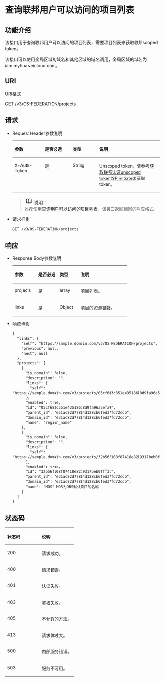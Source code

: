 # 查询联邦用户可以访问的项目列表<a name="zh-cn_topic_0057845595"></a>

## 功能介绍<a name="section5828421916512"></a>

该接口用于查询联邦用户可以访问的项目列表，需要项目列表来获取联邦scoped token。

该接口可以使用全局区域的域名和其他区域的域名调用，全局区域的域名为iam.myhuaweicloud.com。

## URI<a name="section826961192054"></a>

URI格式

GET /v3/OS-FEDERATION/projects

## 请求<a name="section4822038116512"></a>

-   Request Header参数说明

    <a name="table1353674916512"></a>
    <table><thead align="left"><tr id="row2490362916512"><th class="cellrowborder" valign="top" width="20.44%" id="mcps1.1.5.1.1"><p id="p392808116512"><a name="p392808116512"></a><a name="p392808116512"></a>参数</p>
    </th>
    <th class="cellrowborder" valign="top" width="18.9%" id="mcps1.1.5.1.2"><p id="p4973910816512"><a name="p4973910816512"></a><a name="p4973910816512"></a>是否必选</p>
    </th>
    <th class="cellrowborder" valign="top" width="18.09%" id="mcps1.1.5.1.3"><p id="p233598516512"><a name="p233598516512"></a><a name="p233598516512"></a>类型</p>
    </th>
    <th class="cellrowborder" valign="top" width="42.57%" id="mcps1.1.5.1.4"><p id="p5499708616512"><a name="p5499708616512"></a><a name="p5499708616512"></a>说明</p>
    </th>
    </tr>
    </thead>
    <tbody><tr id="row2557896316512"><td class="cellrowborder" valign="top" width="20.44%" headers="mcps1.1.5.1.1 "><p id="p5863013716512"><a name="p5863013716512"></a><a name="p5863013716512"></a>X-Auth-Token</p>
    </td>
    <td class="cellrowborder" valign="top" width="18.9%" headers="mcps1.1.5.1.2 "><p id="p5142066316512"><a name="p5142066316512"></a><a name="p5142066316512"></a>是</p>
    </td>
    <td class="cellrowborder" valign="top" width="18.09%" headers="mcps1.1.5.1.3 "><p id="p432421416512"><a name="p432421416512"></a><a name="p432421416512"></a>String</p>
    </td>
    <td class="cellrowborder" valign="top" width="42.57%" headers="mcps1.1.5.1.4 "><p id="p1471708616512"><a name="p1471708616512"></a><a name="p1471708616512"></a>Unscoped token，请参考<a href="获取联邦认证unscoped-token(SP-initiated).md">获取联邦认证unscoped token(SP initiated)</a>获取token。</p>
    </td>
    </tr>
    </tbody>
    </table>

    >![](public_sys-resources/icon-note.gif) **说明：**   
    >推荐使用[查询用户可以访问的项目列表](查询用户可以访问的项目列表.md)，该接口返回相同的响应格式。  


-   请求样例

    ```
    GET /v3/OS-FEDERATION/projects
    ```


## 响应<a name="section6050485516512"></a>

-   Response Body参数说明

    <a name="table13331867193912"></a>
    <table><thead align="left"><tr id="row24511618193912"><th class="cellrowborder" valign="top" width="20.62%" id="mcps1.1.5.1.1"><p id="p57442782193912"><a name="p57442782193912"></a><a name="p57442782193912"></a>参数</p>
    </th>
    <th class="cellrowborder" valign="top" width="18.759999999999998%" id="mcps1.1.5.1.2"><p id="p22353756193912"><a name="p22353756193912"></a><a name="p22353756193912"></a>是否必选</p>
    </th>
    <th class="cellrowborder" valign="top" width="18.360000000000003%" id="mcps1.1.5.1.3"><p id="p65823815193912"><a name="p65823815193912"></a><a name="p65823815193912"></a>类型</p>
    </th>
    <th class="cellrowborder" valign="top" width="42.26%" id="mcps1.1.5.1.4"><p id="p30128774193912"><a name="p30128774193912"></a><a name="p30128774193912"></a>说明</p>
    </th>
    </tr>
    </thead>
    <tbody><tr id="row6434223193912"><td class="cellrowborder" valign="top" width="20.62%" headers="mcps1.1.5.1.1 "><p id="p39284002193912"><a name="p39284002193912"></a><a name="p39284002193912"></a>projects</p>
    </td>
    <td class="cellrowborder" valign="top" width="18.759999999999998%" headers="mcps1.1.5.1.2 "><p id="p27887566193912"><a name="p27887566193912"></a><a name="p27887566193912"></a>是</p>
    </td>
    <td class="cellrowborder" valign="top" width="18.360000000000003%" headers="mcps1.1.5.1.3 "><p id="p44300399193912"><a name="p44300399193912"></a><a name="p44300399193912"></a>array</p>
    </td>
    <td class="cellrowborder" valign="top" width="42.26%" headers="mcps1.1.5.1.4 "><p id="p31562605193912"><a name="p31562605193912"></a><a name="p31562605193912"></a>项目列表。</p>
    </td>
    </tr>
    <tr id="row28187440193912"><td class="cellrowborder" valign="top" width="20.62%" headers="mcps1.1.5.1.1 "><p id="p57908014193912"><a name="p57908014193912"></a><a name="p57908014193912"></a>links</p>
    </td>
    <td class="cellrowborder" valign="top" width="18.759999999999998%" headers="mcps1.1.5.1.2 "><p id="p60037521193912"><a name="p60037521193912"></a><a name="p60037521193912"></a>是</p>
    </td>
    <td class="cellrowborder" valign="top" width="18.360000000000003%" headers="mcps1.1.5.1.3 "><p id="p31201070193912"><a name="p31201070193912"></a><a name="p31201070193912"></a>Object</p>
    </td>
    <td class="cellrowborder" valign="top" width="42.26%" headers="mcps1.1.5.1.4 "><p id="p44258731193912"><a name="p44258731193912"></a><a name="p44258731193912"></a>项目的资源链接。</p>
    </td>
    </tr>
    </tbody>
    </table>

-   响应样例

    ```
    {
      "links": {
        "self": "https://sample.domain.com/v3/OS-FEDERATION/projects",
        "previous": null,
        "next": null
      },
      "projects": [
        {
          "is_domain": false,
          "description": "",
          "links": {
            "self": "https://sample.domain.com/v3/projects/05cf683c351e43518618d9fa96a5efa9"
          },
          "enabled": true,
          "id": "05cf683c351e43518618d9fa96a5efa9",
          "parent_id": "e31ac82d778b4d128cb6fed37fd72cdb",
          "domain_id": "e31ac82d778b4d128cb6fed37fd72cdb",
          "name": "region_name"
        },
        {
          "is_domain": false,
          "description": "",
          "links": {
            "self": "https://sample.domain.com/v3/projects/32b56f108f87418e8219317beb0fff3c"
          },
          "enabled": true,
          "id": "32b56f108f87418e8219317beb0fff3c",
          "parent_id": "e31ac82d778b4d128cb6fed37fd72cdb",
          "domain_id": "e31ac82d778b4d128cb6fed37fd72cdb",
          "name": "MOS" MOS为OBS默认项目的名称
        }
      ]
    }
    ```


## 状态码<a name="section3776874116512"></a>

<a name="table3936921516512"></a>
<table><thead align="left"><tr id="row6177659016512"><th class="cellrowborder" valign="top" width="50%" id="mcps1.1.3.1.1"><p id="p3784787616512"><a name="p3784787616512"></a><a name="p3784787616512"></a>状态码</p>
</th>
<th class="cellrowborder" valign="top" width="50%" id="mcps1.1.3.1.2"><p id="p4577915216512"><a name="p4577915216512"></a><a name="p4577915216512"></a>说明</p>
</th>
</tr>
</thead>
<tbody><tr id="row1712379916512"><td class="cellrowborder" valign="top" width="50%" headers="mcps1.1.3.1.1 "><p id="p4485049916512"><a name="p4485049916512"></a><a name="p4485049916512"></a>200</p>
</td>
<td class="cellrowborder" valign="top" width="50%" headers="mcps1.1.3.1.2 "><p id="p901183616512"><a name="p901183616512"></a><a name="p901183616512"></a>请求成功。</p>
</td>
</tr>
<tr id="row1399766516512"><td class="cellrowborder" valign="top" width="50%" headers="mcps1.1.3.1.1 "><p id="p6006904716512"><a name="p6006904716512"></a><a name="p6006904716512"></a>400</p>
</td>
<td class="cellrowborder" valign="top" width="50%" headers="mcps1.1.3.1.2 "><p id="p3375463816512"><a name="p3375463816512"></a><a name="p3375463816512"></a>请求错误。</p>
</td>
</tr>
<tr id="row3535628916512"><td class="cellrowborder" valign="top" width="50%" headers="mcps1.1.3.1.1 "><p id="p4528716416512"><a name="p4528716416512"></a><a name="p4528716416512"></a>401</p>
</td>
<td class="cellrowborder" valign="top" width="50%" headers="mcps1.1.3.1.2 "><p id="p4438164316512"><a name="p4438164316512"></a><a name="p4438164316512"></a>认证失败。</p>
</td>
</tr>
<tr id="row6389047016512"><td class="cellrowborder" valign="top" width="50%" headers="mcps1.1.3.1.1 "><p id="p774555116512"><a name="p774555116512"></a><a name="p774555116512"></a>403</p>
</td>
<td class="cellrowborder" valign="top" width="50%" headers="mcps1.1.3.1.2 "><p id="p2340985616512"><a name="p2340985616512"></a><a name="p2340985616512"></a>鉴权失败。</p>
</td>
</tr>
<tr id="row936211516512"><td class="cellrowborder" valign="top" width="50%" headers="mcps1.1.3.1.1 "><p id="p2013387616512"><a name="p2013387616512"></a><a name="p2013387616512"></a>405</p>
</td>
<td class="cellrowborder" valign="top" width="50%" headers="mcps1.1.3.1.2 "><p id="p2023129816512"><a name="p2023129816512"></a><a name="p2023129816512"></a>不允许的方法。</p>
</td>
</tr>
<tr id="row4786395916512"><td class="cellrowborder" valign="top" width="50%" headers="mcps1.1.3.1.1 "><p id="p5177548316512"><a name="p5177548316512"></a><a name="p5177548316512"></a>413</p>
</td>
<td class="cellrowborder" valign="top" width="50%" headers="mcps1.1.3.1.2 "><p id="p3306455816512"><a name="p3306455816512"></a><a name="p3306455816512"></a>请求体过大。</p>
</td>
</tr>
<tr id="row2914557416512"><td class="cellrowborder" valign="top" width="50%" headers="mcps1.1.3.1.1 "><p id="p1198130216512"><a name="p1198130216512"></a><a name="p1198130216512"></a>500</p>
</td>
<td class="cellrowborder" valign="top" width="50%" headers="mcps1.1.3.1.2 "><p id="p3096138616512"><a name="p3096138616512"></a><a name="p3096138616512"></a>内部服务错误。</p>
</td>
</tr>
<tr id="row1021702116512"><td class="cellrowborder" valign="top" width="50%" headers="mcps1.1.3.1.1 "><p id="p2227238716512"><a name="p2227238716512"></a><a name="p2227238716512"></a>503</p>
</td>
<td class="cellrowborder" valign="top" width="50%" headers="mcps1.1.3.1.2 "><p id="p5923292916512"><a name="p5923292916512"></a><a name="p5923292916512"></a>服务不可用。</p>
</td>
</tr>
</tbody>
</table>

